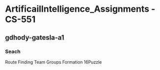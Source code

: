 # ArtificailIntelligence_Assignments - CS-551

## gdhody-gatesla-a1
### Seach 
Route Finding
Team Groups Formation
16Puzzle
